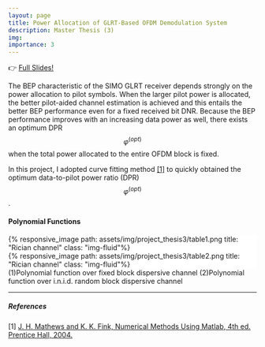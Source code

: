 ```yaml
---
layout: page
title: Power Allocation of GLRT-Based OFDM Demodulation System
description: Master Thesis (3)
img: 
importance: 3
---
```


:point_right: [Full Slides!](/assets/pdf/thesis_slides.pdf)

The BEP characteristic of the SIMO GLRT receiver depends strongly on the power allocation to pilot symbols. When the larger pilot power is allocated, the better pilot-aided channel estimation is achieved and this entails the better BEP performance even for a fixed received bit DNR. Because the BEP performance improves with an increasing data power as well, there exists an optimum DPR $$\varphi^{(opt)}$$ when the total power allocated to the entire OFDM block is fixed.

In this project, I adopted curve fitting method [[1]](#references) to quickly obtained the optimum data-to-pilot power ratio (DPR) $$\varphi^{(opt)}$$.

#### Polynomial Functions

<div class="w-100 p-3" style="background-color: #fff;">
{% responsive_image path: assets/img/project_thesis3/table1.png title: "Rician channel" class: "img-fluid"%}
</div>
<div class="w-100 p-3" style="background-color: #fff;">
{% responsive_image path: assets/img/project_thesis3/table2.png title: "Rician channel" class: "img-fluid"%}
</div>
<div class="caption">
    (1)Polynomial function over fixed block dispersive channel
    (2)Polynomial function over i.n.i.d. random block dispersive channel
</div>


---
##### References
[1] [J. H. Mathews and K. K. Fink, Numerical Methods Using Matlab, 4th ed. Prentice Hall, 2004.](https://d1wqtxts1xzle7.cloudfront.net/61513423/dokumen.tips_numerical-methods-using-matlab-4ed-solution-manual20191214-91078-13xt4iv-with-cover-page-v2.pdf?Expires=1635916320&Signature=Huj5R~44NSxRGBlHNPM~sd3kpzUwRjf~UszpPgfLDarQrvCwo0JVp59xYlugSySJ0AOlyT8gOog5nvq9xMxJitkpwLdjwgkIdNPhR8xXXjkxjvFvlp4XUVAN0m2lm6og3boqrJ8EWG6NhwJdLym1hcuO1~586mrpMZqmMtbnjqeuY4KAYe96Z~Lwj7zvbTZLI9yhKqHMbOYt-kQXTzCrkK-oCv-XYZdcaVQq4EzaeYLdsvqf0fbHpG5Exs8GCjJ0pCKRDmg-VBn1UmAhgIE~JIby2djLLOHVSXnX--cLpCCr~WpAsPkARAXk3syQeCOnp5PDVThdu4ZW5JC6WgSLtA__&Key-Pair-Id=APKAJLOHF5GGSLRBV4ZA)